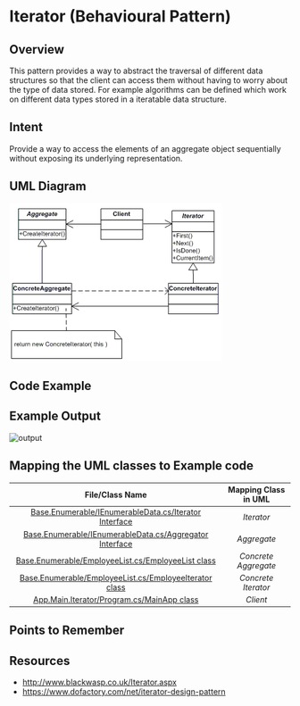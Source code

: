 # Iterator (Behavioural Pattern)

## Overview
This pattern provides a way to abstract the traversal of different data structures so that the client can access them without having to worry about the type of data stored. For example algorithms can be defined which work on different data types stored in a iteratable data structure. 

## Intent
Provide a way to access the elements of an aggregate object sequentially without exposing its underlying representation.

## UML Diagram
![plot](./iterator.png)

## Code Example

## Example Output
![output](_output.png)

## Mapping the UML classes to Example code
| **File/Class Name** | **Mapping Class in UML**  |
| :-----: | :-: |
|[Base.Enumerable/IEnumerableData.cs/Iterator Interface](./Base.Enumarable/IEnumerableData.cs)|*Iterator*|
|[Base.Enumerable/IEnumerableData.cs/Aggregator Interface](./Base.Enumarable/IEnumerableData.cs)|*Aggregate*|
|[Base.Enumerable/EmployeeList.cs/EmployeeList class](./Base.Enumarable/EmployeeList.cs)|*Concrete Aggregate*|
|[Base.Enumerable/EmployeeList.cs/EmployeeIterator class](./Base.Enumarable/EmployeeList.cs)|*Concrete Iterator*|
|[App.Main.Iterator/Program.cs/MainApp class](./App.Main.Iterator/Program.cs)|*Client*|


## Points to Remember

## Resources
- http://www.blackwasp.co.uk/Iterator.aspx
- https://www.dofactory.com/net/iterator-design-pattern
